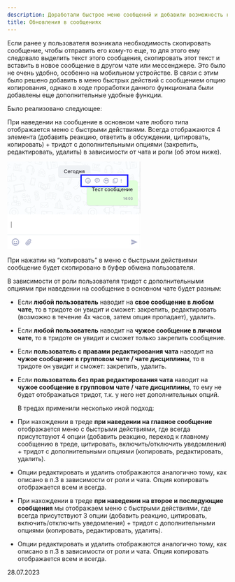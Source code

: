 ```yaml
---
description: Доработали быстрое меню сообщений и добавили возможность копирования
title: Обновления в сообщениях
---
```


Если ранее у пользователя возникала необходимость скопировать сообщение, чтобы отправить его кому-то еще, то для этого ему следовало выделить текст этого сообщения, скопировать этот текст и вставить в новое сообщение в другом чате или мессенджере. Это было не очень удобно, особенно на мобильном устройстве. В связи с этим было решено добавить в меню быстрых действий с сообщением опцию копирования, однако в ходе проработки данного функционала были добавлены еще дополнительные удобные функции.

Было реализовано следующее:

При наведении на сообщение в основном чате любого типа отображается меню с быстрыми действиями. Всегда отображаются 4 элемента (добавить реакцию, ответить в обсуждении, цитировать, копировать) + тридот с дополнительными опциями (закрепить, редактировать, удалить) в зависимости от чата и роли (об этом ниже).

![](<../../.gitbook/assets/image (5) (6).png>)

При нажатии на “копировать” в меню с быстрыми действиями сообщение будет скопировано в буфер обмена пользователя.

В зависимости от роли пользователя тридот с дополнительными опциями при наведении на сообщение в основном чате будет разным:

-  Если **любой пользователь** наводит на **свое сообщение в любом чате**, то в тридоте он увидит и сможет: закрепить, редактировать (возможно в течение 4х часов, затем опция пропадает), удалить.

-  Если **любой пользователь** наводит на **чужое сообщение в личном чате**, то в тридоте он увидит и сможет только закрепить сообщение.

-  Если **пользователь с правами редактирования чата** наводит на **чужое сообщение в групповом чате / чате дисциплины**, то в тридоте он увидит и сможет: закрепить, удалить.

-  Если **пользователь без прав редактирования чата** наводит на **чужое сообщение в групповом чате / чате дисциплины**, то ему не будет отображаться тридот, т.к. у него нет дополнительных опций.

   В тредах применили несколько иной подход:

-  При нахождении в треде **при наведении на главное сообщение** отображается меню с быстрыми действиями, где всегда присутствуют 4 опции (добавить реакцию, переход к главному сообщению в треде, цитировать, включить/отключить уведомления) + тридот с дополнительными опциями (копировать, редактировать, удалить).

-  Опции редактировать и удалить отображаются аналогично тому, как описано в п.3 в зависимости от роли и чата. Опция копировать отображается всем и всегда.

-  При нахождении в треде **при наведении на второе и последующие сообщения** мы отображаем меню с быстрыми действиями, где всегда присутствуют 3 опции (добавить реакцию, цитировать, включить/отключить уведомления) + тридот с дополнительными опциями (копировать, редактировать, удалить).

-  Опции редактировать и удалить отображаются аналогично тому, как описано в п.3 в зависимости от роли и чата. Опция копировать отображается всем и всегда.

28\.07.2023
